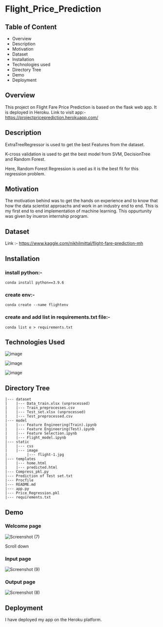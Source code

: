 # Flight_Price_Prediction

## Table of Content
- Overview
- Description
- Motivation
- Dataset
- Installation
- Technologies used
- Directory Tree
- Demo
- Deployment

## Overview
This project on Flight Fare Price Prediction is based on the flask web app. It is deployed in Heroku.
Link to visit app:- https://projectpriceprediction.herokuapp.com/


## Description
ExtraTreeRegressor is used to get the best Features from the dataset.

K-cross validation is used to get the best model from SVM, DecisionTree and Random Forest.

Here, Random Forest Regression is used as it is the best fit for this regression problem.


## Motivation
The motivation behind was to get the hands on experience and to know that how the data scientist approachs and work in an industry end to end. This is my first end to end implementation of machine learning. This oppurtunity was given by inueron internship program.


## Dataset
Link :- https://www.kaggle.com/nikhilmittal/flight-fare-prediction-mh

## Installation
### install python:-
```
conda install python==3.9.6
```
### create env:-
```
conda create --name flightenv
```
### create and add list in requirements.txt file:-
```
conda list e > requirements.txt
```

## Technologies Used
![image](https://user-images.githubusercontent.com/76507095/129721804-e596d45e-2f5d-4390-9d23-061dbc37b7ce.png)

![image](https://user-images.githubusercontent.com/76507095/129721853-6a0f24b2-27de-4826-b36b-57fc8c1a1202.png)

![image](https://user-images.githubusercontent.com/76507095/129721761-b3fee168-4192-4ab8-8441-6bb3c5a15a65.png)


## Directory Tree
```
|--- dataset
|    |--- Data_train.xlsx (unprocessed)
|    |--- Train_preprocesses.csv
|    |--- Test_set.xlsx (unprocessed)
|    |--- Test_preprocessed.csv
|--- model
|    |--- Feature Engineering(Train).ipynb
|    |--- Feature Engineering(Test).ipynb
|    |--- Feature Selection.ipynb
|    |--- Flight_model.ipynb
|--- static 
│    |--- css
|    |--- image
|         |--- flight-1.jpg       
|--- templates
│    |--- home.html
|    |--- predicted.html
|--- Compress_pkl.py
|--- Prediction of Test set.txt
|--- Procfile
|--- README.md
|--- app.py
|--- Price_Regression.pkl
|--- requirements.txt
```


## Demo
### Welcome page
![Screenshot (7)](https://user-images.githubusercontent.com/76507095/129676813-33539395-1b2f-4e18-a5ed-501ef3ff1cd9.png)

Scroll down

### Input page
![Screenshot (9)](https://user-images.githubusercontent.com/76507095/129676878-7a8199ef-1f8b-4b9a-9bf3-8ee060f42d9e.png)

### Output page
![Screenshot (8)](https://user-images.githubusercontent.com/76507095/129676943-fb13238d-57b8-4542-8cca-c6b4da56fb88.png)


## Deployment
I have deployed my app on the Heroku platform.
